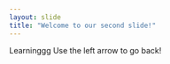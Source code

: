 ```yaml
---
layout: slide
title: "Welcome to our second slide!"
---
```

Learninggg
Use the left arrow to go back!
